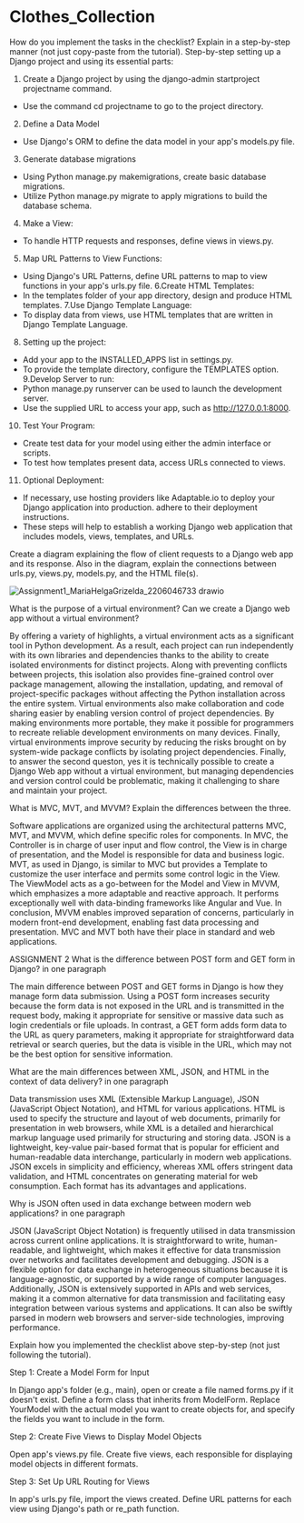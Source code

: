 # Clothes_Collection
How do you implement the tasks in the checklist? Explain in a step-by-step manner (not just copy-paste from the tutorial).
Step-by-step setting up a Django project and using its essential parts:

1. Create a Django project by using the django-admin startproject projectname command.
- Use the command cd projectname to go to the project directory.
2. Define a Data Model
- Use Django's ORM to define the data model in your app's models.py file.
3. Generate database migrations
- Using Python manage.py makemigrations, create basic database migrations.
- Utilize Python manage.py migrate to apply migrations to build the database schema.
4. Make a View:
- To handle HTTP requests and responses, define views in views.py.
5. Map URL Patterns to View Functions:
- Using Django's URL Patterns, define URL patterns to map to view functions in your app's urls.py file.
6.Create HTML Templates: 
- In the templates folder of your app directory, design and produce HTML templates.
7.Use Django Template Language:
- To display data from views, use HTML templates that are written in Django Template Language.
8. Setting up the project:
- Add your app to the INSTALLED_APPS list in settings.py.
- To provide the template directory, configure the TEMPLATES option.
9.Develop Server to run:
- Python manage.py runserver can be used to launch the development server.
- Use the supplied URL to access your app, such as http://127.0.0.1:8000.
10. Test Your Program:
- Create test data for your model using either the admin interface or scripts.
- To test how templates present data, access URLs connected to views.
11. Optional Deployment:
- If necessary, use hosting providers like Adaptable.io to deploy your Django application into production. adhere to their deployment instructions.
- These steps will help to establish a working Django web application that includes models, views, templates, and URLs.

Create a diagram explaining the flow of client requests to a Django web app and its response. Also in the diagram, explain the connections between urls.py, views.py, models.py, and the HTML file(s).


![Assignment1_MariaHelgaGrizelda_2206046733 drawio](https://github.com/MariaHelgaGriz/Clothes_Collection/assets/134635504/56558884-9004-4f57-a02f-f4d99883537e)

What is the purpose of a virtual environment? Can we create a Django web app without a virtual environment?


By offering a variety of highlights, a virtual environment acts as a significant tool in Python development. As a result, each project can run independently with its own libraries and dependencies thanks to the ability to create isolated environments for distinct projects. Along with preventing conflicts between projects, this isolation also provides fine-grained control over package management, allowing the installation, updating, and removal of project-specific packages without affecting the Python installation across the entire system. Virtual environments also make collaboration and code sharing easier by enabling version control of project dependencies. By making environments more portable, they make it possible for programmers to recreate reliable development environments on many devices. Finally, virtual environments improve security by reducing the risks brought on by system-wide package conflicts by isolating project dependencies.
Finally, to answer the second queston, yes it is technically possible to create a Django Web app without a virtual environment, but managing dependencies and version control could be problematic, making it challenging to share and maintain your project. 

What is MVC, MVT, and MVVM? Explain the differences between the three.


Software applications are organized using the architectural patterns MVC, MVT, and MVVM, which define specific roles for components. In MVC, the Controller is in charge of user input and flow control, the View is in charge of presentation, and the Model is responsible for data and business logic. MVT, as used in Django, is similar to MVC but provides a Template to customize the user interface and permits some control logic in the View. The ViewModel acts as a go-between for the Model and View in MVVM, which emphasizes a more adaptable and reactive approach. It performs exceptionally well with data-binding frameworks like Angular and Vue. In conclusion, MVVM enables improved separation of concerns, particularly in modern front-end development, enabling fast data processing and presentation. MVC and MVT both have their place in standard and web applications.

ASSIGNMENT 2
What is the difference between POST form and GET form in Django? in one paragraph

The main difference between POST and GET forms in Django is how they manage form data submission. Using a POST form increases security because the form data is not exposed in the URL and is transmitted in the request body, making it appropriate for sensitive or massive data such as login credentials or file uploads. In contrast, a GET form adds form data to the URL as query parameters, making it appropriate for straightforward data retrieval or search queries, but the data is visible in the URL, which may not be the best option for sensitive information.

What are the main differences between XML, JSON, and HTML in the context of data delivery? in one paragraph

Data transmission uses XML (Extensible Markup Language), JSON (JavaScript Object Notation), and HTML for various applications. HTML is used to specify the structure and layout of web documents, primarily for presentation in web browsers, while XML is a detailed and hierarchical markup language used primarily for structuring and storing data. JSON is a lightweight, key-value pair-based format that is popular for efficient and human-readable data interchange, particularly in modern web applications. JSON excels in simplicity and efficiency, whereas XML offers stringent data validation, and HTML concentrates on generating material for web consumption. Each format has its advantages and applications.

Why is JSON often used in data exchange between modern web applications? in one paragraph

JSON (JavaScript Object Notation) is frequently utilised in data transmission across current online applications. It is straightforward to write, human-readable, and lightweight, which makes it effective for data transmission over networks and facilitates development and debugging. JSON is a flexible option for data exchange in heterogeneous situations because it is language-agnostic, or supported by a wide range of computer languages. Additionally, JSON is extensively supported in APIs and web services, making it a common alternative for data transmission and facilitating easy integration between various systems and applications. It can also be swiftly parsed in modern web browsers and server-side technologies, improving performance.

Explain how you implemented the checklist above step-by-step (not just following the tutorial).

Step 1: Create a Model Form for Input

In Django app's folder (e.g., main), open or create a file named forms.py if it doesn't exist.
Define a form class that inherits from ModelForm. Replace YourModel with the actual model you want to create objects for, and specify the fields you want to include in the form.

Step 2: Create Five Views to Display Model Objects

Open app's views.py file.
Create five views, each responsible for displaying model objects in different formats.

Step 3: Set Up URL Routing for Views

In app's urls.py file, import the views created.
Define URL patterns for each view using Django's path or re_path function.









